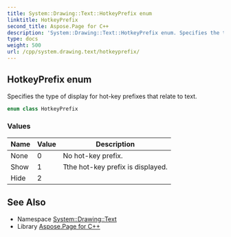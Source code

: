 ```yaml
---
title: System::Drawing::Text::HotkeyPrefix enum
linktitle: HotkeyPrefix
second_title: Aspose.Page for C++
description: 'System::Drawing::Text::HotkeyPrefix enum. Specifies the type of display for hot-key prefixes that relate to text in C++.'
type: docs
weight: 500
url: /cpp/system.drawing.text/hotkeyprefix/
---
```

## HotkeyPrefix enum


Specifies the type of display for hot-key prefixes that relate to text.

```cpp
enum class HotkeyPrefix
```

### Values

| Name | Value | Description |
| --- | --- | --- |
| None | 0 | No hot-key prefix. |
| Show | 1 | Tthe hot-key prefix is displayed. |
| Hide | 2 |  |

## See Also

* Namespace [System::Drawing::Text](../)
* Library [Aspose.Page for C++](../../)
